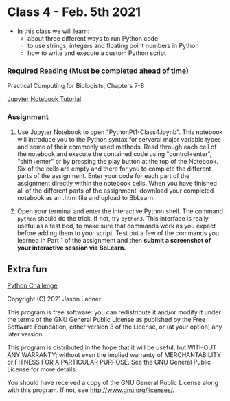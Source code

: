 # Class 4 - Feb. 5th 2021
- In this class we will learn:
    - about three different ways to run Python code
    - to use strings, integers and floating point numbers in Python
    - how to write and execute a custom Python script

### Required Reading (**Must be completed ahead of time**)
Practical Computing for Biologists, Chapters 7-8

[Jupyter Notebook Tutorial](https://www.datacamp.com/community/tutorials/tutorial-jupyter-notebook)

### Assignment

1. Use Jupyter Notebook to open "PythonPt1-Class4.ipynb". This notebook will introduce you to the Python syntax for serveral major variable types and some of their commonly used methods. Read through each cell of the notebook and execute the contained code using "control+enter", "shift+enter" or by pressing the play button at the top of the Notebook. Six of the cells are empty and there for you to complete the different parts of the assignment. Enter your code for each part of the assignment directly within the notebook cells. When you have finished all of the different parts of the assignment, download your completed notebook as an .html file and upload to BbLearn.

2. Open your terminal and enter the interactive Python shell. The command ```python``` should do the trick. If not, try  ```python3```.
This interface is really useful as a test bed, to make sure that commands work as you expect before adding them to your script. Test out a few of the commands you learned in Part 1 of the assignment and then **submit a screenshot of your interactive session via BbLearn.**


## Extra fun

[Python Challenge](http://www.pythonchallenge.com/)

Copyright (C) 2021  Jason Ladner

This program is free software: you can redistribute it and/or modify
it under the terms of the GNU General Public License as published by
the Free Software Foundation, either version 3 of the License, or
(at your option) any later version.

This program is distributed in the hope that it will be useful,
but WITHOUT ANY WARRANTY; without even the implied warranty of
MERCHANTABILITY or FITNESS FOR A PARTICULAR PURPOSE.  See the
GNU General Public License for more details.

You should have received a copy of the GNU General Public License
along with this program.  If not, see <http://www.gnu.org/licenses/>.



